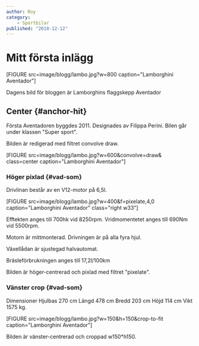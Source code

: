 ```yaml
---
author: Roy
category:
    - Sportbilar
published: "2018-12-12"
---
```

Mitt första inlägg
==================================

[FIGURE src=image/blogg/lambo.jpg?w=800 caption="Lamborghini Aventador"]

Dagens bild för bloggen är Lamborghins flaggskepp Aventador

<!--more-->

Center {#anchor-hit}
-----------------------------------
Första Aventadoren byggdes 2011. Designades av Filippa Perini.
Bilen går under klassen "Super sport".

Bilden är redigerad med filtret convolve draw.

[FIGURE src=image/blogg/lambo.jpg?w=600&convolve=draw& class=center caption="Lamborghini Aventador"]


### Höger pixlad {#vad-som}

Drivlinan består av en V12-motor på 6,5l.

[FIGURE src=image/blogg/lambo.jpg?w=400&f=pixelate,4,0 caption="Lamborghini Aventador" class="right w33"]

Efftekten anges till 700hk vid 8250rpm.
Vridmomentetet anges till 690Nm vid 5500rpm.

Motorn är mittmonterad. Drivningen är på alla fyra hjul.

Växellådan är sjustegad halvautomat.

Bräsleförbrukningen anges till 17,2l/100km

Bilden är höger-centrerad och pixlad med filtret "pixelate".


### Vänster crop {#vad-som}

Dimensioner
Hjulbas	270 cm
Längd	478 cm
Bredd	203 cm
Höjd	114 cm
Vikt	1575 kg.

[FIGURE src=image/blogg/lambo.jpg?w=150&h=150&crop-to-fit caption="Lamborghini Aventador"]

Bilden är vänster-centrerad och croppad w150*h150.
